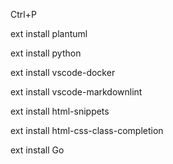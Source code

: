 Ctrl+P

ext install plantuml

ext install python

ext install vscode-docker

ext install vscode-markdownlint

ext install html-snippets

ext install html-css-class-completion

ext install Go
